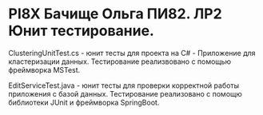 # PI8X Бачище Ольга ПИ82. ЛР2 Юнит тестирование.

ClusteringUnitTest.cs - юнит тесты для проекта на C# - Приложение для кластеризации данных.
Тестирование реализвовано с помощью фреймворка MSTest.

EditServiceTest.java - юнит тесты для проверки корректной работы приложения с базой данных.
Тестирование реализовано с помощю  библиотеки JUnit и фреймворка SpringBoot.
